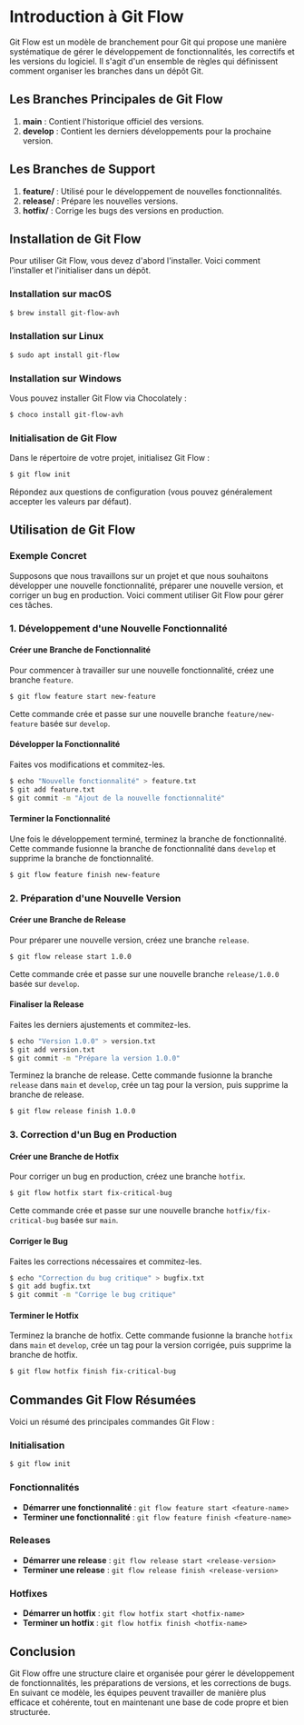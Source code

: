 # Introduction à Git Flow

Git Flow est un modèle de branchement pour Git qui propose une manière systématique de gérer le développement de fonctionnalités, les correctifs et les versions du logiciel. Il s'agit d'un ensemble de règles qui définissent comment organiser les branches dans un dépôt Git.

## Les Branches Principales de Git Flow

1. **main** : Contient l'historique officiel des versions.
2. **develop** : Contient les derniers développements pour la prochaine version.

## Les Branches de Support

1. **feature/** : Utilisé pour le développement de nouvelles fonctionnalités.
2. **release/** : Prépare les nouvelles versions.
3. **hotfix/** : Corrige les bugs des versions en production.

## Installation de Git Flow

Pour utiliser Git Flow, vous devez d'abord l'installer. Voici comment l'installer et l'initialiser dans un dépôt.

### Installation sur macOS

```bash
$ brew install git-flow-avh
```

### Installation sur Linux

```bash
$ sudo apt install git-flow
```

### Installation sur Windows

Vous pouvez installer Git Flow via Chocolately :

```bash
$ choco install git-flow-avh
```

### Initialisation de Git Flow

Dans le répertoire de votre projet, initialisez Git Flow :

```bash
$ git flow init
```

Répondez aux questions de configuration (vous pouvez généralement accepter les valeurs par défaut).

## Utilisation de Git Flow

### Exemple Concret

Supposons que nous travaillons sur un projet et que nous souhaitons développer une nouvelle fonctionnalité, préparer une nouvelle version, et corriger un bug en production. Voici comment utiliser Git Flow pour gérer ces tâches.

### 1. Développement d'une Nouvelle Fonctionnalité

#### Créer une Branche de Fonctionnalité

Pour commencer à travailler sur une nouvelle fonctionnalité, créez une branche `feature`.

```bash
$ git flow feature start new-feature
```

Cette commande crée et passe sur une nouvelle branche `feature/new-feature` basée sur `develop`.

#### Développer la Fonctionnalité

Faites vos modifications et commitez-les.

```bash
$ echo "Nouvelle fonctionnalité" > feature.txt
$ git add feature.txt
$ git commit -m "Ajout de la nouvelle fonctionnalité"
```

#### Terminer la Fonctionnalité

Une fois le développement terminé, terminez la branche de fonctionnalité. Cette commande fusionne la branche de fonctionnalité dans `develop` et supprime la branche de fonctionnalité.

```bash
$ git flow feature finish new-feature
```

### 2. Préparation d'une Nouvelle Version

#### Créer une Branche de Release

Pour préparer une nouvelle version, créez une branche `release`.

```bash
$ git flow release start 1.0.0
```

Cette commande crée et passe sur une nouvelle branche `release/1.0.0` basée sur `develop`.

#### Finaliser la Release

Faites les derniers ajustements et commitez-les.

```bash
$ echo "Version 1.0.0" > version.txt
$ git add version.txt
$ git commit -m "Prépare la version 1.0.0"
```

Terminez la branche de release. Cette commande fusionne la branche `release` dans `main` et `develop`, crée un tag pour la version, puis supprime la branche de release.

```bash
$ git flow release finish 1.0.0
```

### 3. Correction d'un Bug en Production

#### Créer une Branche de Hotfix

Pour corriger un bug en production, créez une branche `hotfix`.

```bash
$ git flow hotfix start fix-critical-bug
```

Cette commande crée et passe sur une nouvelle branche `hotfix/fix-critical-bug` basée sur `main`.

#### Corriger le Bug

Faites les corrections nécessaires et commitez-les.

```bash
$ echo "Correction du bug critique" > bugfix.txt
$ git add bugfix.txt
$ git commit -m "Corrige le bug critique"
```

#### Terminer le Hotfix

Terminez la branche de hotfix. Cette commande fusionne la branche `hotfix` dans `main` et `develop`, crée un tag pour la version corrigée, puis supprime la branche de hotfix.

```bash
$ git flow hotfix finish fix-critical-bug
```

## Commandes Git Flow Résumées

Voici un résumé des principales commandes Git Flow :

### Initialisation

```bash
$ git flow init
```

### Fonctionnalités

- **Démarrer une fonctionnalité** : `git flow feature start <feature-name>`
- **Terminer une fonctionnalité** : `git flow feature finish <feature-name>`

### Releases

- **Démarrer une release** : `git flow release start <release-version>`
- **Terminer une release** : `git flow release finish <release-version>`

### Hotfixes

- **Démarrer un hotfix** : `git flow hotfix start <hotfix-name>`
- **Terminer un hotfix** : `git flow hotfix finish <hotfix-name>`

## Conclusion

Git Flow offre une structure claire et organisée pour gérer le développement de fonctionnalités, les préparations de versions, et les corrections de bugs. En suivant ce modèle, les équipes peuvent travailler de manière plus efficace et cohérente, tout en maintenant une base de code propre et bien structurée.